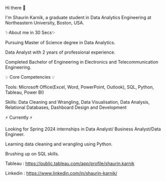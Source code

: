 Hi there 🙋

I'm Shaurin Karnik, a graduate student in Data Analytics Engineering at Northeastern University, Boston, USA.


✨About me in 30 Secs✨

Pursuing Master of Science degree in Data Analytics.

Data Analyst with 2 years of professional experience.

Completed Bachelor of Engineering in Electronics and Telecommunication Engineering.

💡 Core Competencies 💡

Tools: Microsoft Office(Excel, Word, PowerPoint, Outlook), SQL, Python, Tableau, Power BI)

Skills: Data Cleaning and Wrangling, Data Visualisation, Data Analysis, Relational Databases, Dashboard Design and Development

⚡️ Currently ⚡️

Looking for Spring 2024 internships in Data Analyst/ Business Analyst/Data Engineer.

Learning data cleaning and wrangling using Python.

Brushing up on SQL skills.

Tableau : https://public.tableau.com/app/profile/shaurin.karnik

Linkedin : https://www.linkedin.com/in/shaurin-karnik/
